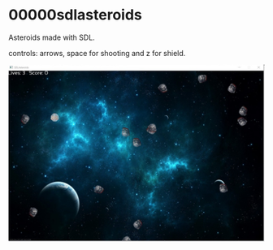 # 00000sdlasteroids
Asteroids made with SDL.

controls: arrows, space for shooting and z for shield.

![this is a image](SharedScreenshot.jpg)
